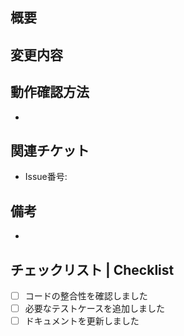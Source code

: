 ## 概要

## 変更内容

## 動作確認方法
- 

## 関連チケット
- Issue番号: 

## 備考
- 

## チェックリスト | Checklist

- [ ] コードの整合性を確認しました
- [ ] 必要なテストケースを追加しました
- [ ] ドキュメントを更新しました
